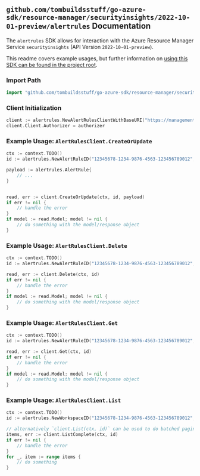 
## `github.com/tombuildsstuff/go-azure-sdk/resource-manager/securityinsights/2022-10-01-preview/alertrules` Documentation

The `alertrules` SDK allows for interaction with the Azure Resource Manager Service `securityinsights` (API Version `2022-10-01-preview`).

This readme covers example usages, but further information on [using this SDK can be found in the project root](https://github.com/tombuildsstuff/go-azure-sdk/tree/main/docs).

### Import Path

```go
import "github.com/tombuildsstuff/go-azure-sdk/resource-manager/securityinsights/2022-10-01-preview/alertrules"
```


### Client Initialization

```go
client := alertrules.NewAlertRulesClientWithBaseURI("https://management.azure.com")
client.Client.Authorizer = authorizer
```


### Example Usage: `AlertRulesClient.CreateOrUpdate`

```go
ctx := context.TODO()
id := alertrules.NewAlertRuleID("12345678-1234-9876-4563-123456789012", "example-resource-group", "workspaceValue", "ruleIdValue")

payload := alertrules.AlertRule{
	// ...
}


read, err := client.CreateOrUpdate(ctx, id, payload)
if err != nil {
	// handle the error
}
if model := read.Model; model != nil {
	// do something with the model/response object
}
```


### Example Usage: `AlertRulesClient.Delete`

```go
ctx := context.TODO()
id := alertrules.NewAlertRuleID("12345678-1234-9876-4563-123456789012", "example-resource-group", "workspaceValue", "ruleIdValue")

read, err := client.Delete(ctx, id)
if err != nil {
	// handle the error
}
if model := read.Model; model != nil {
	// do something with the model/response object
}
```


### Example Usage: `AlertRulesClient.Get`

```go
ctx := context.TODO()
id := alertrules.NewAlertRuleID("12345678-1234-9876-4563-123456789012", "example-resource-group", "workspaceValue", "ruleIdValue")

read, err := client.Get(ctx, id)
if err != nil {
	// handle the error
}
if model := read.Model; model != nil {
	// do something with the model/response object
}
```


### Example Usage: `AlertRulesClient.List`

```go
ctx := context.TODO()
id := alertrules.NewWorkspaceID("12345678-1234-9876-4563-123456789012", "example-resource-group", "workspaceValue")

// alternatively `client.List(ctx, id)` can be used to do batched pagination
items, err := client.ListComplete(ctx, id)
if err != nil {
	// handle the error
}
for _, item := range items {
	// do something
}
```
